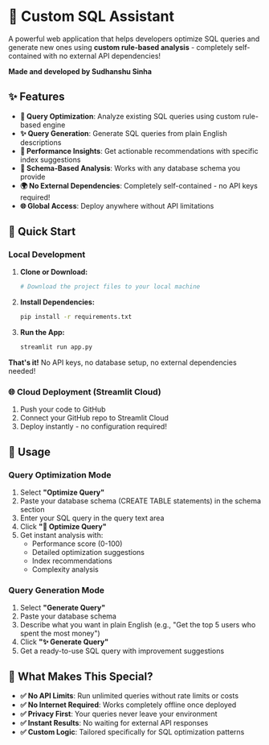 # 🔧 Custom SQL Assistant

A powerful web application that helps developers optimize SQL queries and generate new ones using **custom rule-based analysis** - completely self-contained with no external API dependencies!

**Made and developed by Sudhanshu Sinha**

## ✨ Features

- **🚀 Query Optimization**: Analyze existing SQL queries using custom rule-based engine
- **✨ Query Generation**: Generate SQL queries from plain English descriptions
- **📆 Performance Insights**: Get actionable recommendations with specific index suggestions
- **🔧 Schema-Based Analysis**: Works with any database schema you provide
- **🌍 No External Dependencies**: Completely self-contained - no API keys required!
- **🌐 Global Access**: Deploy anywhere without API limitations

## 🚀 Quick Start

### Local Development

1.  **Clone or Download:**
    ```bash
    # Download the project files to your local machine
    ```

2.  **Install Dependencies:**
    ```bash
    pip install -r requirements.txt
    ```

3.  **Run the App:**
    ```bash
    streamlit run app.py
    ```
    
**That's it!** No API keys, no database setup, no external dependencies needed!

### 🌐 Cloud Deployment (Streamlit Cloud)

1. Push your code to GitHub
2. Connect your GitHub repo to Streamlit Cloud
3. Deploy instantly - no configuration required!

## 🎡 Usage

### Query Optimization Mode
1. Select **"Optimize Query"**
2. Paste your database schema (CREATE TABLE statements) in the schema section
3. Enter your SQL query in the query text area
4. Click **"🚀 Optimize Query"**
5. Get instant analysis with:
   - Performance score (0-100)
   - Detailed optimization suggestions
   - Index recommendations
   - Complexity analysis

### Query Generation Mode
1. Select **"Generate Query"**
2. Paste your database schema
3. Describe what you want in plain English (e.g., "Get the top 5 users who spent the most money")
4. Click **"✨ Generate Query"**
5. Get a ready-to-use SQL query with improvement suggestions

## 🦅 What Makes This Special?

- **✅ No API Limits**: Run unlimited queries without rate limits or costs
- **✅ No Internet Required**: Works completely offline once deployed
- **✅ Privacy First**: Your queries never leave your environment
- **✅ Instant Results**: No waiting for external API responses
- **✅ Custom Logic**: Tailored specifically for SQL optimization patterns
